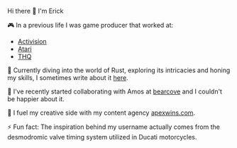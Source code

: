 Hi there 👋 I'm Erick

🎮 In a previous life I was game producer  that worked at:

- [Activision](https://www.activision.com)
- [Atari](https://atari.com)
- [THQ](https://www.thqnordic.com)

🦀 Currently diving into the world of Rust, exploring its intricacies and honing my skills, I sometimes write about it [here](https://desmodrone.github.io).

🤝 I've recently started collaborating with Amos at [bearcove](https://github.com/bearcove) and I couldn't be happier about it.

📸 I fuel my creative side with my content agency [apexwins.com](www.apexwins.com). 

⚡️ Fun fact: The inspiration behind my username actually comes from the desmodromic valve timing system utilized in Ducati motorcycles.

<!--
**desmodrone/desmodrone** is a ✨ _special_ ✨ repository because its `README.md` (this file) appears on your GitHub profile.

Here are some ideas to get you started:

- 🔭 I’m currently working on ...
- 🌱 I’m currently learning ...
- 👯 I’m looking to collaborate on ...
- 🤔 I’m looking for help with ...
- 💬 Ask me about ...
- 📫 How to reach me: ...
- 😄 Pronouns: ...
- ⚡ Fun fact: ...
-->
